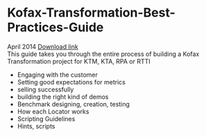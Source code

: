 # Kofax-Transformation-Best-Practices-Guide  
April 2014 
[Download link](https://github.com/KofaxRPA/Kofax-Transformation-Best-Practices/raw/32b4b7da57494ffabae866aeafd8e621f5f3c792/Kofax-Transformation-Projects-Best-Practices-Guide-1.0.pdf)  
This guide takes you through the entire process of building a Kofax Transformation project for KTM, KTA, RPA or RTTI 
* Engaging with the customer
* Setting good expectations for metrics
* selling successfully
* building the right kind of demos
* Benchmark designing, creation, testing
* How each Locator works
* Scripting Guidelines
* Hints, scripts
